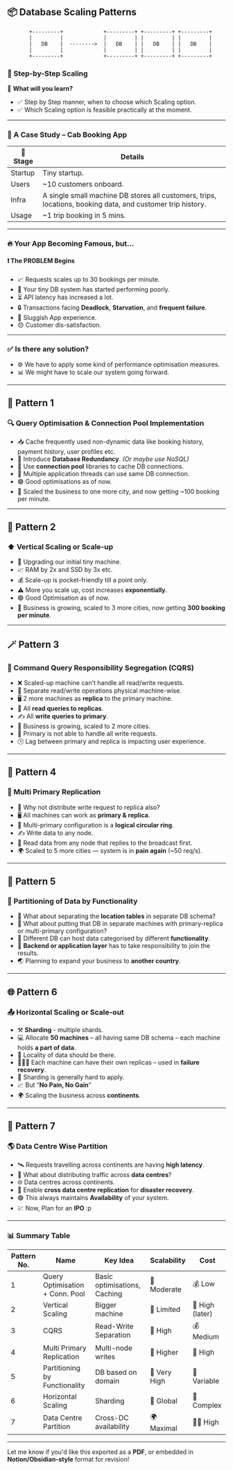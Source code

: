 
## 📦 **Database Scaling Patterns**
```
       +---------+             +---------+ +---------+ +---------+
       |         |             |         | |         | |         |
       |   DB    |  -------->  |   DB    | |   DB    | |   DB    |
       |         |             |         | |         | |         |
       +---------+             +---------+ +---------+ +---------+
```
### 🚀 Step-by-Step Scaling

🔧 **What will you learn?**

* ✅ Step by Step manner, when to choose which Scaling option.
* ✅ Which Scaling option is feasible practically at the moment.

---

### 🧪 A Case Study – Cab Booking App

| 🚕 Stage | Details                                                                                                    |
| -------- | ---------------------------------------------------------------------------------------------------------- |
| Startup  | Tiny startup.                                                                                              |
| Users    | \~10 customers onboard.                                                                                    |
| Infra    | A single small machine DB stores all customers, trips, locations, booking data, and customer trip history. |
| Usage    | \~1 trip booking in 5 mins.                                                                                |

---

### 🔥 Your App Becoming Famous, but…

#### ❗ The PROBLEM Begins

* 📈 Requests scales up to 30 bookings per minute.
* 🧠 Your tiny DB system has started performing poorly.
* ⏳ API latency has increased a lot.
* 🔒 Transactions facing **Deadlock**, **Starvation**, and **frequent failure**.
* 🐢 Sluggish App experience.
* 😞 Customer dis-satisfaction.

---

### ✅ Is there any solution?

* ⚙️ We have to apply some kind of performance optimisation measures.
* 📊 We might have to scale our system going forward.

---

## 🧩 Pattern 1

### 🔍 Query Optimisation & Connection Pool Implementation

* 📥 Cache frequently used non-dynamic data like booking history, payment history, user profiles etc.
* 📀 Introduce **Database Redundancy**. *(Or maybe use NoSQL)*
* 🔁 Use **connection pool** libraries to cache DB connections.
* 🧵 Multiple application threads can use same DB connection.
* 🟢 Good optimisations as of now.
* 🌆 Scaled the business to one more city, and now getting \~100 booking per minute.

---

## 🧱 Pattern 2

### ⬆️ Vertical Scaling or Scale-up

* 🔧 Upgrading our initial tiny machine.
* 📈 RAM by 2x and SSD by 3x etc.
* 💰 Scale-up is pocket-friendly till a point only.
* ⚠️ More you scale up, cost increases **exponentially**.
* 🟢 Good Optimisation as of now.
* 🌆 Business is growing, scaled to 3 more cities, now getting **300 booking per minute**.

---

## 🪄 Pattern 3

### 🔄 Command Query Responsibility Segregation (CQRS)

* ❌ Scaled-up machine can't handle all read/write requests.
* 📑 Separate read/write operations physical machine-wise.
* 🖥️ 2 more machines as **replica** to the primary machine.
* 📖 All **read queries to replicas**.
* ✍️ All **write queries to primary**.
* 🌆 Business is growing, scaled to 2 more cities.
* 🚨 Primary is not able to handle all write requests.
* 🕒 Lag between primary and replica is impacting user experience.

---

## 🧬 Pattern 4

### 🧠 Multi Primary Replication

* 🤔 Why not distribute write request to replica also?
* 🖥️ All machines can work as **primary & replica**.
* 🔁 Multi-primary configuration is a **logical circular ring**.
* ✍️ Write data to any node.
* 📖 Read data from any node that replies to the broadcast first.
* 🌍 Scaled to 5 more cities — system is in **pain again** (\~50 req/s).

---

## 🧳 Pattern 5

### 📂 Partitioning of Data by Functionality

* 📍 What about separating the **location tables** in separate DB schema?
* 💽 What about putting that DB in separate machines with primary-replica or multi-primary configuration?
* 🧱 Different DB can host data categorised by different **functionality**.
* 🧠 **Backend or application layer** has to take responsibility to join the results.
* 🌏 Planning to expand your business to **another country**.

---

## 🌐 Pattern 6

### 📤 Horizontal Scaling or Scale-out

* ⚒️ **Sharding** - multiple shards.
* 💻 Allocate **50 machines** – all having same DB schema – each machine holds **a part of data**.
* 📌 Locality of data should be there.
* 🧑‍🤝‍🧑 Each machine can have their own replicas – used in **failure recovery**.
* 🧠 Sharding is generally hard to apply.
* 📈 But “**No Pain, No Gain**”
* 🌍 Scaling the business across **continents**.

---

## 🏢 Pattern 7

### 🌎 Data Centre Wise Partition

* 🛰️ Requests travelling across continents are having **high latency**.
* 🏬 What about distributing traffic across **data centres**?
* 🌐 Data centres across continents.
* 🔄 Enable **cross data centre replication** for **disaster recovery**.
* 🟢 This always maintains **Availability** of your system.
* 💹 Now, Plan for an **IPO** \:p

---

### 📊 Summary Table

| Pattern No. | Name                            | Key Idea                     | Scalability  | Cost            |
| ----------- | ------------------------------- | ---------------------------- | ------------ | --------------- |
| 1           | Query Optimisation + Conn. Pool | Basic optimisations, Caching | 🔼 Moderate  | 💰 Low          |
| 2           | Vertical Scaling                | Bigger machine               | 🔼 Limited   | 💸 High (later) |
| 3           | CQRS                            | Read-Write Separation        | 🔼 High      | 💰 Medium       |
| 4           | Multi Primary Replication       | Multi-node writes            | 🔼 Higher    | 💸 High         |
| 5           | Partitioning by Functionality   | DB based on domain           | 🔼 Very High | 💸 Variable     |
| 6           | Horizontal Scaling              | Sharding                     | 🔼 Global    | 💸 Complex      |
| 7           | Data Centre Partition           | Cross-DC availability        | 🌍 Maximal   | 💸💸 High       |

---

Let me know if you'd like this exported as a **PDF**, or embedded in **Notion/Obsidian-style** format for revision!
